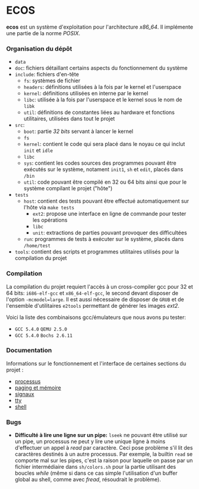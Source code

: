 # ECOS

__ecos__ est un système d'exploitation pour l'architecture *x86_64*.
Il implémente une partie de la norme *POSIX*.

### Organisation du dépôt

 - `data`
 - `doc`: fichiers détaillant certains aspects du fonctionnement
   du système
 - `include`: fichiers d'en-tête
   - `fs`: systèmes de fichier
   - `headers`: définitions utilisées à la fois par le kernel et l'userspace
   - `kernel`: définitions utilisées en interne par le kernel
   - `libc`: utilisée à la fois par l'userspace et le kernel sous le nom de
     `libk`
   - `util`: définitions de constantes liées au hardware et fonctions utilitaires,
     utilisées dans tout le projet
 - `src`:
   - `boot`: partie *32 bits* servant à lancer le kernel
   - `fs`
   - `kernel`: contient le code qui sera placé dans le noyau ce qui inclut
     `init` et `idle`
   - `libc`
   - `sys`: contient les codes sources des programmes pouvant être exécutés sur
     le système, notament `init1`, `sh` et `edit`, placés dans `/bin`
   - `util`: code pouvant être compilé en 32 ou 64 bits ainsi que pour le
     système compilant le projet ("hôte")
 - `tests`
   - `host`: contient des tests pouvant être effectué automatiquement sur
     l'hôte via `make tests`
	 - `ext2`: propose une interface en ligne de commande pour tester les
	   opérations
	 - `libc`
	 - `unit`: extractions de parties pouvant provoquer des difficultées
   - `run`: programmes de tests à exécuter sur le système, placés dans
     `/home/test`
 - `tools`: contient des scripts et programmes utilitaires utilisés pour la
   compilation du projet

### Compilation

La compilation du projet requiert l'accès à un cross-compiler gcc pour 32 et
64 bits: `i686-elf-gcc` et `x86_64-elf-gcc`, le second devant disposer de
l'option `-mcmodel=large`.
Il est aussi nécessaire de disposer de `GRUB` et de l'ensemble d'utilitaires
`e2tools` permettant de générer les images *ext2*.

Voici la liste des combinaisons gcc/émulateurs que nous avons pu tester:

 - `GCC 5.4.0` `QEMU 2.5.0`
 - `GCC 5.4.0` `Bochs 2.6.11`

### Documentation

Informations sur le fonctionnement et l'interface de certaines sections du 
projet :

 - [processus](./doc/proc.md)
 - [paging et mémoire](./doc/paging.md)
 - [signaux](./doc/signal.md)
 - [tty](./doc/tty.md)
 - [shell](./doc/sh.md)

### Bugs

 - __Difficulté à lire une ligne sur un pipe:__ `lseek` ne pouvant être
   utilisé sur un pipe, un processus ne peut y lire une unique ligne à moins
   d'effectuer un appel à *read* par caractère.
   Ceci pose problème s'il lit des caractères destinés à un autre processus.
   Par exemple, la builtin `read` se comporte mal sur les pipes,
   c'est la raison pour laquelle on passe par un fichier intermédiaire 
   dans `sh/colors.sh` pour la partie utilisant des boucles *while* 
   (même si dans ce cas simple l'utilisation d'un buffer global au shell,
   comme avec *fread*, résoudrait le problème).
